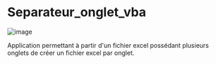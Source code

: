 # Separateur_onglet_vba

![image](https://github.com/anth039/Separateur_onglet_vba/assets/88208959/96016596-37a2-4856-a3b1-61be8469d630)


Application permettant à partir d'un fichier excel possédant plusieurs onglets de créer un fichier excel par onglet.
